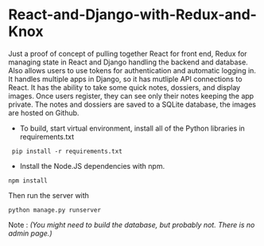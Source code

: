 # React-and-Django-with-Redux-and-Knox
Just a proof of concept of pulling together React for front end, Redux
for managing state in React and Django handling the backend and
database. Also allows users to use tokens for authentication and
automatic logging in. It handles multiple apps in Django, so it has
mutliple API connections to React. It has the ability to take some
quick notes, dossiers, and display images. Once users register, they
can see only their notes keeping the app private. The notes and
dossiers are saved to a SQLite database, the images are hosted on
Github.
          

* To build, start virtual environment, install all of the Python libraries in requirements.txt

```
 pip install -r requirements.txt
```

* Install the Node.JS dependencies with npm.
          

```
npm install 
```

Then run the server with 
```
python manage.py runserver
```



Note : *(You might need to build the database, but probably not. There is no admin page.)*

